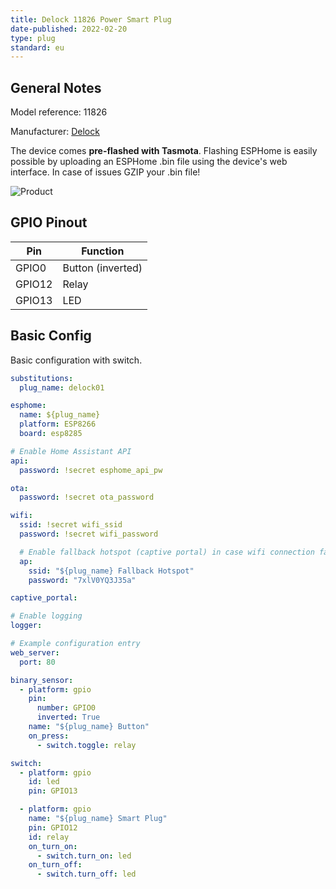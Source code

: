 ```yaml
---
title: Delock 11826 Power Smart Plug
date-published: 2022-02-20
type: plug
standard: eu
---
```


## General Notes

Model reference: 11826

Manufacturer: [Delock](https://www.delock.de/produkte/G_11826/merkmale.html)

The device comes **pre-flashed with Tasmota**.
Flashing ESPHome is easily possible by uploading an ESPHome .bin file using the device's web interface. In case of issues GZIP your .bin file!

![Product](./Delock-11826-Power-Smart-Plug.jpg "Product Image")

## GPIO Pinout

| Pin    | Function          |
| ------ | ----------------- |
| GPIO0  | Button (inverted) |
| GPIO12 | Relay             |
| GPIO13 | LED               |

## Basic Config

Basic configuration with switch.

```yaml
substitutions:
  plug_name: delock01

esphome:
  name: ${plug_name}
  platform: ESP8266
  board: esp8285

# Enable Home Assistant API
api:
  password: !secret esphome_api_pw

ota:
  password: !secret ota_password

wifi:
  ssid: !secret wifi_ssid
  password: !secret wifi_password

  # Enable fallback hotspot (captive portal) in case wifi connection fails
  ap:
    ssid: "${plug_name} Fallback Hotspot"
    password: "7xlV0YQ3J35a"

captive_portal:

# Enable logging
logger:

# Example configuration entry
web_server:
  port: 80

binary_sensor:
  - platform: gpio
    pin:
      number: GPIO0
      inverted: True
    name: "${plug_name} Button"
    on_press:
      - switch.toggle: relay

switch:
  - platform: gpio
    id: led
    pin: GPIO13

  - platform: gpio
    name: "${plug_name} Smart Plug"
    pin: GPIO12
    id: relay
    on_turn_on:
      - switch.turn_on: led
    on_turn_off:
      - switch.turn_off: led
```
